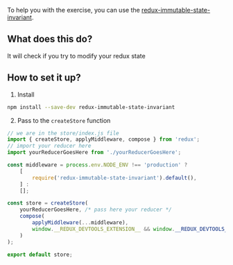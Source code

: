 To help you with the exercise, you can use the [redux-immutable-state-invariant](https://www.npmjs.com/package/redux-immutable-state-invariant).

## What does this do? 

It will check if you try to modify your redux state

## How to set it up? 

1. Install 

```bash
npm install --save-dev redux-immutable-state-invariant
```

2. Pass to the `createStore` function

```js
// we are in the store/index.js file
import { createStore, applyMiddleware, compose } from 'redux';
// import your reducer here
import yourReducerGoesHere from './yourReducerGoesHere';

const middleware = process.env.NODE_ENV !== 'production' ?
    [
        require('redux-immutable-state-invariant').default(),
    ] :
    [];

const store = createStore(
    yourReducerGoesHere, /* pass here your reducer */
    compose(
        applyMiddleware(...middleware),
        window.__REDUX_DEVTOOLS_EXTENSION__ && window.__REDUX_DEVTOOLS_EXTENSION__(),
    )
);

export default store;
```